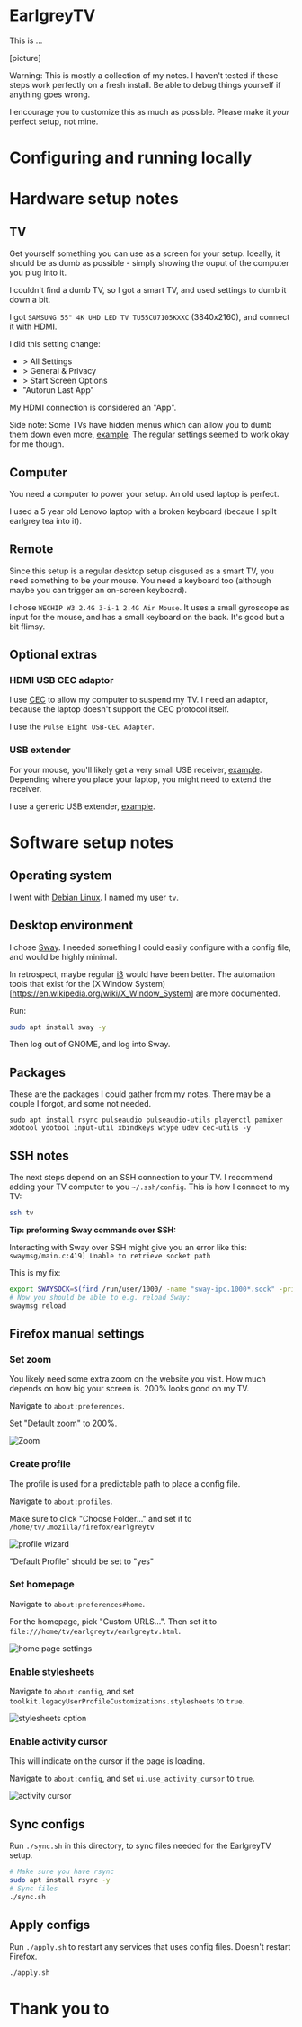 # EarlgreyTV

This is ...

[picture]

Warning: This is mostly a collection of my notes. I haven't tested if these steps work perfectly on a fresh install. Be able to debug things yourself if anything goes wrong.

I encourage you to customize this as much as possible. Please make it *your* perfect setup, not mine.

# Configuring and running locally



# Hardware setup notes

## TV

Get yourself something you can use as a screen for your setup. Ideally, it should be as dumb as possible - simply showing the ouput of the computer you plug into it.

I couldn't find a dumb TV, so I got a smart TV, and used settings to dumb it down a bit.

I got `SAMSUNG 55" 4K UHD LED TV TU55CU7105KXXC` (3840x2160), and connect it with HDMI.

I did this setting change:

- \> All Settings
- \> General & Privacy
- \> Start Screen Options
- "Autorun Last App"

My HDMI connection is considered an "App".

Side note: Some TVs have hidden menus which can allow you to dumb them down even more, [example](https://youtu.be/LGngUs30dh0). The regular settings seemed to work okay for me though.

## Computer

You need a computer to power your setup. An old used laptop is perfect.

I used a 5 year old Lenovo laptop with a broken keyboard (becaue I spilt earlgrey tea into it).

## Remote

Since this setup is a regular desktop setup disgused as a smart TV, you need something to be your mouse. You need a keyboard too (although maybe you can trigger an on-screen keyboard).

I chose `WECHIP W3 2.4G 3-i-1 2.4G Air Mouse`. It uses a small gyroscope as input for the mouse, and has a small keyboard on the back. It's good but a bit flimsy.


## Optional extras

### HDMI USB CEC adaptor

I use [CEC](https://en.wikipedia.org/wiki/Consumer_Electronics_Control) to allow my computer to suspend my TV. I need an adaptor, because the laptop doesn't support the CEC protocol itself.

I use the `Pulse Eight USB-CEC Adapter`.

### USB extender

For your mouse, you'll likely get a very small USB receiver, [example](https://upload.wikimedia.org/wikipedia/commons/7/7d/Logitech_unifying_receiver.jpg). Depending where you place your laptop, you might need to extend the receiver.

I use a generic USB extender, [example](https://commons.wikimedia.org/wiki/File:USB_extender_cable.jpg).

# Software setup notes

## Operating system

I went with [Debian Linux](https://www.debian.org/). I named my user `tv`.

## Desktop environment

I chose [Sway](https://swaywm.org/). I needed something I could easily configure with a config file, and would be highly minimal.

In retrospect, maybe regular [i3](https://i3wm.org/) would have been better. The automation tools that exist for the (X Window System)[https://en.wikipedia.org/wiki/X_Window_System] are more documented.

Run:

```sh
sudo apt install sway -y
```

Then log out of GNOME, and log into Sway.

## Packages

These are the packages I could gather from my notes. There may be a couple I forgot, and some not needed.

```Sh
sudo apt install rsync pulseaudio pulseaudio-utils playerctl pamixer xdotool ydotool input-util xbindkeys wtype udev cec-utils -y
```

## SSH notes

The next steps depend on an SSH connection to your TV. I recommend adding your TV computer to you `~/.ssh/config`. This is how I connect to my TV:

```sh
ssh tv
```

**Tip: preforming Sway commands over SSH:**

Interacting with Sway over SSH might give you an error like this: `swaymsg/main.c:419] Unable to retrieve socket path`

This is my fix:

```sh
export SWAYSOCK=$(find /run/user/1000/ -name "sway-ipc.1000*.sock" -print -quit)
# Now you should be able to e.g. reload Sway:
swaymsg reload
```

## Firefox manual settings

### Set zoom

You likely need some extra zoom on the website you visit. How much depends on how big your screen is. 200% looks good on my TV.

Navigate to `about:preferences`.

Set "Default zoom" to 200%.

![Zoom](images/zoom.png)

### Create profile

The profile is used for a predictable path to place a config file.

Navigate to `about:profiles`.

Make sure to click "Choose Folder..." and set it to `/home/tv/.mozilla/firefox/earlgreytv`

![profile wizard](images/profile_wizard.png)

"Default Profile" should be set to "yes"

### Set homepage

Navigate to `about:preferences#home`.

For the homepage, pick "Custom URLS...". Then set it to `file:///home/tv/earlgreytv/earlgreytv.html`.

![home page settings](images/homepage.png)

### Enable stylesheets

Navigate to `about:config`, and set `toolkit.legacyUserProfileCustomizations.stylesheets` to `true`.

![stylesheets option](images/stylesheets.png)

### Enable activity cursor

This will indicate on the cursor if the page is loading.

Navigate to `about:config`, and set `ui.use_activity_cursor` to `true`.

![activity cursor](images/activity_cursor.png)


## Sync configs

Run `./sync.sh` in this directory, to sync files needed for the EarlgreyTV setup.

```sh
# Make sure you have rsync
sudo apt install rsync -y
# Sync files 
./sync.sh
```

## Apply configs

Run `./apply.sh` to restart any services that uses config files. Doesn't restart Firefox.

```sh
./apply.sh
```

# Thank you to